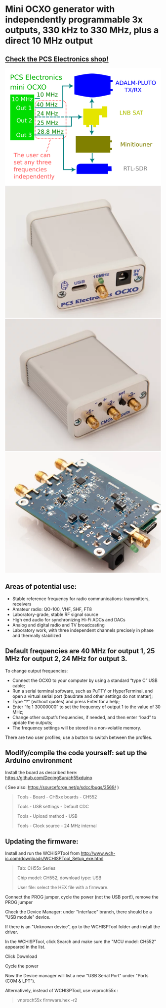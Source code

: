 # Mini OCXO generator with independently programmable 3x outputs, 330 kHz to 330 MHz, plus a direct 10 MHz output

## [Check the PCS Electronics shop!](https://www.pcs-electronics.com/shop/rigexpert-products/other-reu-rigexpert-products/ocxo-3-channel-signal-generator-330khz-to-330mhz-2/)

![Image](/IMAGES/miniocxo-example.png)
![Image](/IMAGES/miniocxo-front.png)
![Image](/IMAGES/miniocxo-rear.png)
![Image](/IMAGES/miniocxo-pcb.png)

## Areas of potential use:
* Stable reference frequency for radio communications: transmitters, receivers
* Amateur radio: QO-100, VHF, SHF, FT8
* Laboratory-grade, stable RF signal source
* High end audio for synchronizing Hi-Fi ADCs and DACs
* Analog and digital radio and TV broadcasting
* Laboratory work, with three independent channels precisely in phase and thermally stabilized

## Default frequencies are 40 MHz for output 1, 25 MHz for output 2, 24 MHz for output 3.

To change output frequencies:

* Connect the OCXO to your computer by using a standard “type C” USB cable;
* Run a serial terminal software, such as PuTTY or HyperTerminal, and open a virtual serial port (baudrate and other settings do not matter);
* Type “?” (without quotes) and press Enter for a help;
* Enter “fq 1 30000000” to set the frequency of output 1 to the value of 30 MHz;
* Change other output’s frequencies, if needed, and then enter “load” to update the outputs;
* The frequency settings will be stored in a non-volatile memory.

There are two user profiles; use a button to switch between the profiles.

## Modify/compile the code yourself: set up the Arduino environment

Install the board as described here: https://github.com/DeqingSun/ch55xduino

( See also: https://sourceforge.net/p/sdcc/bugs/3569/ )

>Tools - Board - CH5xx boards - CH552 
>
>Tools - USB settings - Default CDC 
>
>Tools - Upload method - USB 
>
>Tools - Clock source - 24 MHz internal 

## Updating the firmware:

Install and run the WCHISPTool from http://www.wch-ic.com/downloads/WCHISPTool_Setup_exe.html

>Tab: CH55x Series 
>
>Chip model: CH552, download type: USB 
>
>User file: select the HEX file with a firmware. 

Connect the PROG jumper, cycle the power (not the USB port!), remove the PROG jumper

Check the Device Manager: under "Interface" branch, there should be a "USB module" device.

If there is an "Unknown device", go to the WCHISPTool folder and install the driver.

In the WCHISPTool, click Search and make sure the "MCU model: CH552" appeared in the list.

Click Download

Cycle the power

Now the Device manager will list a new "USB Serial Port" under "Ports (COM & LPT").

Alternatively, instead of WCHISPTool, use vnproch55x :

>vnproch55x firmware.hex -r2

